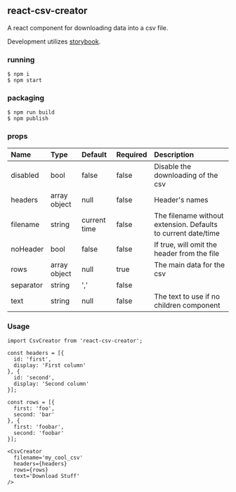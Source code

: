 react-csv-creator
---
A react component for downloading data into a csv file.

Development utilizes [storybook](https://getstorybook.io/).

### running
```
$ npm i
$ npm start
```

### packaging
```
$ npm run build
$ npm publish
```

### props
| Name      | Type         | Default      | Required | Description                                                   |
|:----------|:-------------|:-------------|:---------|:--------------------------------------------------------------|
| disabled  | bool         | false        | false    | Disable the downloading of the csv                            |
| headers   | array object | null         | false    | Header's names                                                |
| filename  | string       | current time | false    | The filename without extension. Defaults to current date/time |
| noHeader  | bool         | false        | false    | If true, will omit the header from the file                   |
| rows      | array object | null         | true     | The main data for the csv                                     |
| separator | string       | ','          | false    |                                                               |
| text      | string       | null         | false    | The text to use if no children component                      |


### Usage
```
import CsvCreator from 'react-csv-creator';

const headers = [{
  id: 'first',
  display: 'First column'
}, {
  id: 'second',
  display: 'Second column'
}];

const rows = [{
  first: 'foo',
  second: 'bar'
}, {
  first: 'foobar',
  second: 'foobar'
}];

<CsvCreator
  filename='my_cool_csv'
  headers={headers}
  rows={rows}
  text='Download Stuff'
/>
```
